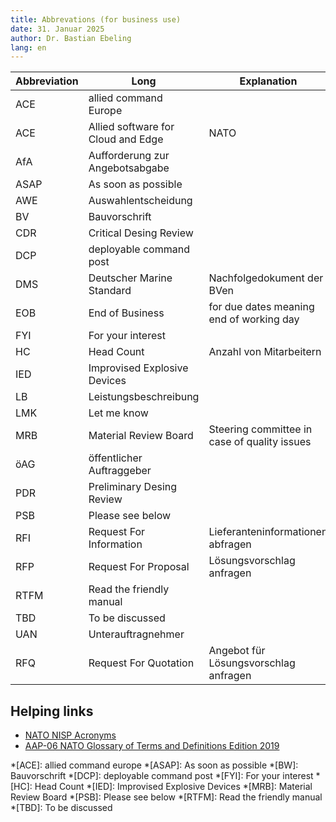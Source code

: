 ```yaml
---
title: Abbrevations (for business use)
date: 31. Januar 2025
author: Dr. Bastian Ebeling
lang: en
---
```


| Abbreviation | Long                               | Explanation                                  |
| ------------ | ---------------------------------- | -------------------------------------------- |
| ACE          | allied command Europe              |                                              |
| ACE          | Allied software for Cloud and Edge | NATO                                         |
| AfA          | Aufforderung zur Angebotsabgabe    |                                              |
| ASAP         | As soon as possible                |                                              |
| AWE          | Auswahlentscheidung                |                                              |
| BV           | Bauvorschrift                      |                                              |
| CDR          | Critical Desing Review             |                                              |
| DCP          | deployable command post            |                                              |
| DMS          | Deutscher Marine Standard          | Nachfolgedokument der BVen                   |
| EOB          | End of Business                    | for due dates meaning end of working day     |
| FYI          | For your interest                  |                                              |
| HC           | Head Count                         | Anzahl von Mitarbeitern                      |
| IED          | Improvised Explosive Devices       |                                              |
| LB           | Leistungsbeschreibung              |                                              |
| LMK          | Let me know                        |                                              |
| MRB          | Material Review Board              | Steering committee in case of quality issues |
| öAG          | öffentlicher Auftraggeber          |                                              |
| PDR          | Preliminary Desing Review          |                                              |
| PSB          | Please see below                   |                                              |
| RFI          | Request For Information            | Lieferanteninformationen abfragen            |
| RFP          | Request For Proposal               | Lösungsvorschlag anfragen                    |
| RTFM         | Read the friendly manual           |                                              |
| TBD          | To be discussed                    |                                              |
| UAN          | Unterauftragnehmer                 |                                              |
| RFQ          | Request For Quotation              | Angebot für Lösungsvorschlag anfragen        |

## Helping links

- [NATO NISP Acronyms](https://nhqc3s.hq.nato.int/apps/architecture/nisp/acronyms/index.html)
- [AAP-06 NATO Glossary of Terms and Definitions Edition 2019](https://www.coemed.org/files/stanags/05_AAP/AAP-06_2019_EF.pdf)

<!-- prettier-ignore-start -->
*[ACE]: allied command europe
*[ASAP]: As soon as possible
*[BW]: Bauvorschrift
*[DCP]: deployable command post
*[FYI]: For your interest
*[HC]: Head Count
*[IED]: Improvised Explosive Devices
*[MRB]: Material Review Board
*[PSB]: Please see below
*[RTFM]: Read the friendly manual
*[TBD]: To be discussed
<!-- prettier-ignore-end -->
